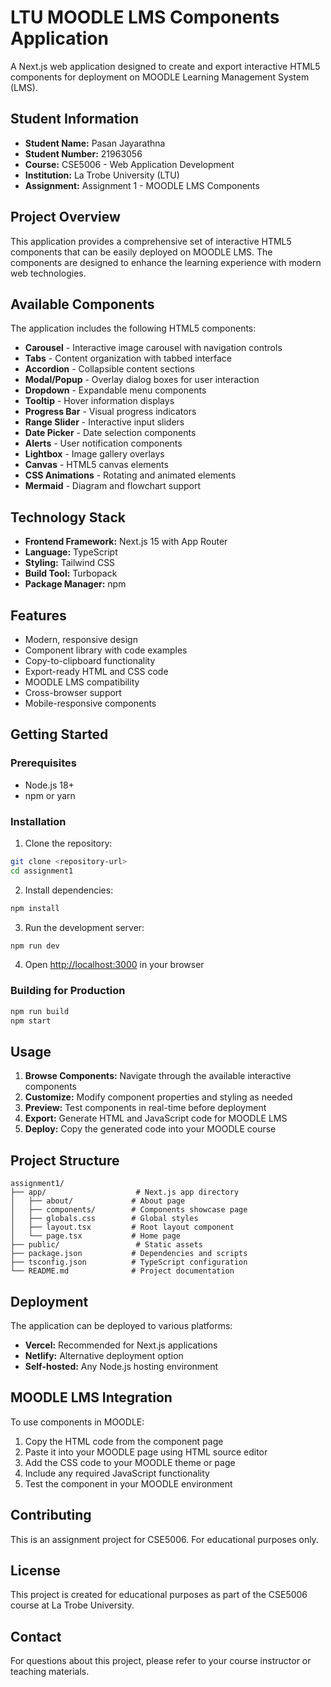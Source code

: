 # LTU MOODLE LMS Components Application

A Next.js web application designed to create and export interactive HTML5 components for deployment on MOODLE Learning Management System (LMS).

## Student Information
- **Student Name:** Pasan Jayarathna
- **Student Number:** 21963056
- **Course:** CSE5006 - Web Application Development
- **Institution:** La Trobe University (LTU)
- **Assignment:** Assignment 1 - MOODLE LMS Components

## Project Overview

This application provides a comprehensive set of interactive HTML5 components that can be easily deployed on MOODLE LMS. The components are designed to enhance the learning experience with modern web technologies.

## Available Components

The application includes the following HTML5 components:

- **Carousel** - Interactive image carousel with navigation controls
- **Tabs** - Content organization with tabbed interface
- **Accordion** - Collapsible content sections
- **Modal/Popup** - Overlay dialog boxes for user interaction
- **Dropdown** - Expandable menu components
- **Tooltip** - Hover information displays
- **Progress Bar** - Visual progress indicators
- **Range Slider** - Interactive input sliders
- **Date Picker** - Date selection components
- **Alerts** - User notification components
- **Lightbox** - Image gallery overlays
- **Canvas** - HTML5 canvas elements
- **CSS Animations** - Rotating and animated elements
- **Mermaid** - Diagram and flowchart support

## Technology Stack

- **Frontend Framework:** Next.js 15 with App Router
- **Language:** TypeScript
- **Styling:** Tailwind CSS
- **Build Tool:** Turbopack
- **Package Manager:** npm

## Features

- Modern, responsive design
- Component library with code examples
- Copy-to-clipboard functionality
- Export-ready HTML and CSS code
- MOODLE LMS compatibility
- Cross-browser support
- Mobile-responsive components

## Getting Started

### Prerequisites

- Node.js 18+ 
- npm or yarn

### Installation

1. Clone the repository:
```bash
git clone <repository-url>
cd assignment1
```

2. Install dependencies:
```bash
npm install
```

3. Run the development server:
```bash
npm run dev
```

4. Open [http://localhost:3000](http://localhost:3000) in your browser

### Building for Production

```bash
npm run build
npm start
```

## Usage

1. **Browse Components:** Navigate through the available interactive components
2. **Customize:** Modify component properties and styling as needed
3. **Preview:** Test components in real-time before deployment
4. **Export:** Generate HTML and JavaScript code for MOODLE LMS
5. **Deploy:** Copy the generated code into your MOODLE course

## Project Structure

```
assignment1/
├── app/                    # Next.js app directory
│   ├── about/             # About page
│   ├── components/        # Components showcase page
│   ├── globals.css        # Global styles
│   ├── layout.tsx         # Root layout component
│   └── page.tsx           # Home page
├── public/                 # Static assets
├── package.json           # Dependencies and scripts
├── tsconfig.json          # TypeScript configuration
└── README.md              # Project documentation
```

## Deployment

The application can be deployed to various platforms:

- **Vercel:** Recommended for Next.js applications
- **Netlify:** Alternative deployment option
- **Self-hosted:** Any Node.js hosting environment

## MOODLE LMS Integration

To use components in MOODLE:

1. Copy the HTML code from the component page
2. Paste it into your MOODLE page using HTML source editor
3. Add the CSS code to your MOODLE theme or page
4. Include any required JavaScript functionality
5. Test the component in your MOODLE environment

## Contributing

This is an assignment project for CSE5006. For educational purposes only.

## License

This project is created for educational purposes as part of the CSE5006 course at La Trobe University.

## Contact

For questions about this project, please refer to your course instructor or teaching materials.
